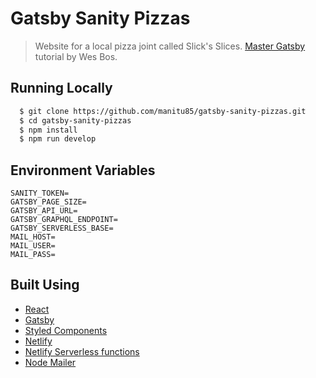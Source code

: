 # Gatsby Sanity Pizzas

> Website for a local pizza joint called Slick's Slices. [Master Gatsby](https://mastergatsby.com/) tutorial by Wes Bos.

## Running Locally

```bash
  $ git clone https://github.com/manitu85/gatsby-sanity-pizzas.git
  $ cd gatsby-sanity-pizzas
  $ npm install
  $ npm run develop
```

## Environment Variables

```env
SANITY_TOKEN=
GATSBY_PAGE_SIZE=
GATSBY_API_URL=
GATSBY_GRAPHQL_ENDPOINT=
GATSBY_SERVERLESS_BASE=
MAIL_HOST=
MAIL_USER=
MAIL_PASS=
```

## Built Using

- [React](https://reactjs.org/)
- [Gatsby](https://www.gatsbyjs.com/)
- [Styled Components](https://styled-components.com/)
- [Netlify](https://www.netlify.com)
- [Netlify Serverless functions](https://www.netlify.com/products/functions/)
- [Node Mailer](https://nodemailer.com/about/)